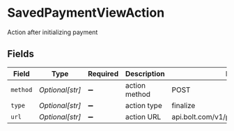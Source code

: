 # SavedPaymentViewAction

Action after initializing payment


## Fields

| Field                                   | Type                                    | Required                                | Description                             | Example                                 |
| --------------------------------------- | --------------------------------------- | --------------------------------------- | --------------------------------------- | --------------------------------------- |
| `method`                                | *Optional[str]*                         | :heavy_minus_sign:                      | action method                           | POST                                    |
| `type`                                  | *Optional[str]*                         | :heavy_minus_sign:                      | action type                             | finalize                                |
| `url`                                   | *Optional[str]*                         | :heavy_minus_sign:                      | action URL                              | api.bolt.com/v1/payments/12345/finalize |